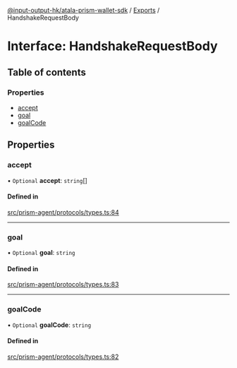 [@input-output-hk/atala-prism-wallet-sdk](../README.md) / [Exports](../modules.md) / HandshakeRequestBody

# Interface: HandshakeRequestBody

## Table of contents

### Properties

- [accept](HandshakeRequestBody.md#accept)
- [goal](HandshakeRequestBody.md#goal)
- [goalCode](HandshakeRequestBody.md#goalcode)

## Properties

### accept

• `Optional` **accept**: `string`[]

#### Defined in

[src/prism-agent/protocols/types.ts:84](https://github.com/input-output-hk/atala-prism-wallet-sdk-ts/blob/3f28060/src/prism-agent/protocols/types.ts#L84)

___

### goal

• `Optional` **goal**: `string`

#### Defined in

[src/prism-agent/protocols/types.ts:83](https://github.com/input-output-hk/atala-prism-wallet-sdk-ts/blob/3f28060/src/prism-agent/protocols/types.ts#L83)

___

### goalCode

• `Optional` **goalCode**: `string`

#### Defined in

[src/prism-agent/protocols/types.ts:82](https://github.com/input-output-hk/atala-prism-wallet-sdk-ts/blob/3f28060/src/prism-agent/protocols/types.ts#L82)
